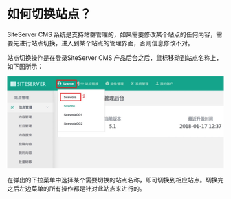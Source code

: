 # 如何切换站点？

SiteServer CMS 系统是支持站群管理的，如果需要修改某个站点的任何内容，需要先进行站点切换，进入到某个站点的管理界面，否则信息修改不对。

站点切换操作是在登录SiteServer CMS 产品后台之后，鼠标移动到站点名称上，如下图所示：

![](./images/221.jpg)

在弹出的下拉菜单中选择某个需要切换的站点名称，即可切换到相应站点。切换完之后左边菜单的所有操作都是针对此站点来进行的。


